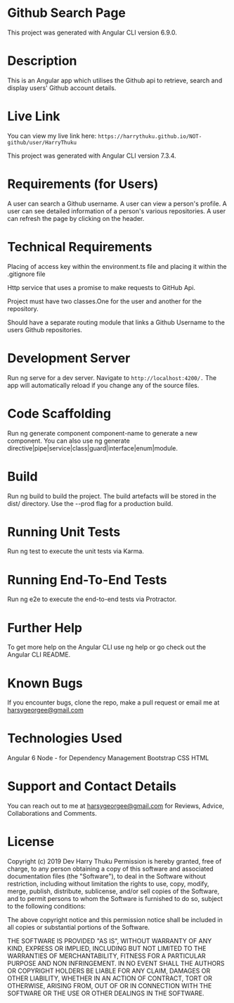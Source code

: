 # Github Search Page
This project was generated with Angular CLI version 6.9.0.

# Description
This is an Angular app which utilises the Github api to retrieve, search and display users' Github account details.

# Live Link

You can view my live link here: ```https://harrythuku.github.io/NOT-github/user/HarryThuku```

This project was generated with Angular CLI version 7.3.4.

# Requirements (for Users)
A user can search a Github username. A user can view a person's profile. A user can see detailed information of a person's various repositories. A user can refresh the page by clicking on the header.

# Technical Requirements
Placing of access key within the environment.ts file and placing it within the .gitignore file

Http service that uses a promise to make requests to GitHub Api.

Project must have two classes.One for the user and another for the repository.

Should have a separate routing module that links a Github Username to the users Github repositories.

# Development Server
Run ng serve for a dev server. Navigate to ```http://localhost:4200/.``` The app will automatically reload if you change any of the source files.

# Code Scaffolding
Run ng generate component component-name to generate a new component. You can also use ng generate directive|pipe|service|class|guard|interface|enum|module.

# Build
Run ng build to build the project. The build artefacts will be stored in the dist/ directory. Use the --prod flag for a production build.

# Running Unit Tests
Run ng test to execute the unit tests via Karma.

# Running End-To-End Tests
Run ng e2e to execute the end-to-end tests via Protractor.

# Further Help
To get more help on the Angular CLI use ng help or go check out the Angular CLI README.

# Known Bugs 
If you encounter bugs, clone the repo, make a pull request or email me at harsygeorgee@gmail.com

# Technologies Used
Angular 6 Node - for Dependency Management Bootstrap CSS HTML

# Support and Contact Details
You can reach out to me at harsygeorgee@gmail.com for Reviews, Advice, Collaborations and Comments.

# License
Copyright (c) 2019 Dev Harry Thuku
Permission is hereby granted, free of charge, to any person obtaining a copy of this software and associated documentation files (the "Software"), to deal in the Software without restriction, including without limitation the rights to use, copy, modify, merge, publish, distribute, sublicense, and/or sell copies of the Software, and to permit persons to whom the Software is furnished to do so, subject to the following conditions:

The above copyright notice and this permission notice shall be included in all copies or substantial portions of the Software.

THE SOFTWARE IS PROVIDED "AS IS", WITHOUT WARRANTY OF ANY KIND, EXPRESS OR IMPLIED, INCLUDING BUT NOT LIMITED TO THE WARRANTIES OF MERCHANTABILITY, FITNESS FOR A PARTICULAR PURPOSE AND NON INFRINGEMENT. IN NO EVENT SHALL THE AUTHORS OR COPYRIGHT HOLDERS BE LIABLE FOR ANY CLAIM, DAMAGES OR OTHER LIABILITY, WHETHER IN AN ACTION OF CONTRACT, TORT OR OTHERWISE, ARISING FROM, OUT OF OR IN CONNECTION WITH THE SOFTWARE OR THE USE OR OTHER DEALINGS IN THE SOFTWARE.
